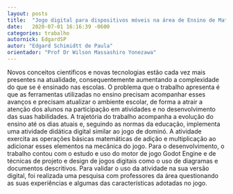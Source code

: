 ```yaml
---
layout: posts
title:  "Jogo digital para dispositivos móveis na área de Ensino de Matemática"
date:   2020-07-01 16:16:39 -0600
categories: trabalho
autornick: EdgardSP
autor: "Edgard Schimidtt de Paula"
orientador: "Prof Dr Wilson Massashiro Yonezawa"
---
```

Novos conceitos científicos e novas tecnologias estão cada vez mais presentes na atualidade, consequentemente aumentando a complexidade do que se é ensinado nas escolas. O problema que o trabalho apresenta é que as ferramentas utilizadas no ensino precisam acompanhar esses avanços e precisam atualizar o ambiente escolar, de forma a atrair a atenção dos alunos na participação em atividades e no desenvolvimento das suas habilidades. A trajetória do trabalho acompanha a evolução do ensino até os dias atuais e, seguindo as normas da educação, implementa uma atividade didática digital similar ao jogo de dominó. A atividade exercita as operações básicas matemáticas de adição e multiplicação ao adicionar esses elementos na mecânica do jogo. Para o desenvolvimento, o trabalho contou com o estudo e uso do motor de jogo Godot Engine e de técnicas de projeto e design de jogos digitais como o uso de diagramas e documentos descritivos. Para validar o uso da atividade na sua versão digital, foi realizada uma pesquisa com professores da área questionando as suas experiências e algumas das características adotadas no jogo.
